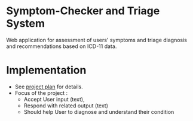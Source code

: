 # Symptom-Checker and Triage System
Web application for assessment of users' symptoms and triage diagnosis and recommendations based on ICD-11 data.

# Implementation
- See [project plan](PLAN.md) for details.
- Focus of the project :
    - Accept User input (text),
    - Respond with related output (text) 
    - Should help User to diagnose and understand their condition